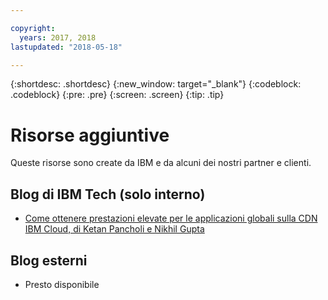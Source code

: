 ```yaml
---

copyright:
  years: 2017, 2018
lastupdated: "2018-05-18"

---
```


{:shortdesc: .shortdesc}
{:new_window: target="_blank"}
{:codeblock: .codeblock}
{:pre: .pre}
{:screen: .screen}
{:tip: .tip}

# Risorse aggiuntive

Queste risorse sono create da IBM e da alcuni dei nostri partner e clienti.

## Blog di IBM Tech (solo interno)

 * [Come ottenere prestazioni elevate per le applicazioni globali sulla CDN IBM Cloud, di Ketan Pancholi e Nikhil Gupta](https://www.ibm.com/w3-techblog/use-cases/2018/05/content-delivery-service/)


## Blog esterni

* Presto disponibile
